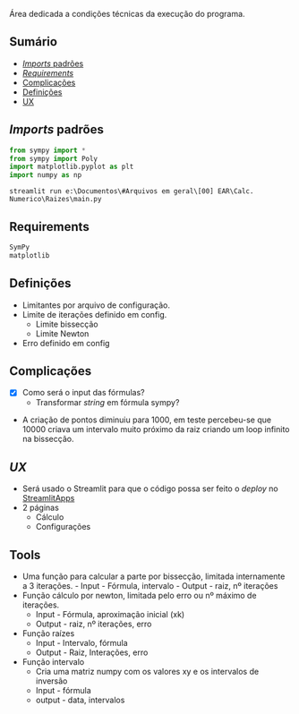 Área dedicada a condições técnicas da execução do programa.

## Sumário

- [*Imports* padrões](#Imports_padrões)
- [*Requirements*](#Requirements)
- [Complicações](#Complicações)
- [Definições](#Definições)
- [UX](#UX)

## *Imports* padrões

``` python
from sympy import *
from sympy import Poly
import matplotlib.pyplot as plt
import numpy as np
```

``` CMD
streamlit run e:\Documentos\#Arquivos em geral\[00] EAR\Calc. Numerico\Raizes\main.py
```

## Requirements

``` Python
SymPy
matplotlib
```

## Definições
- Limitantes por arquivo de configuração.
- Limite de iterações definido em config.
	- Limite bissecção
	- Limite Newton
- Erro definido em config

## Complicações

- [x] Como será o input das fórmulas?
	 - Transformar *string* em fórmula sympy?

- A criação de pontos diminuiu para 1000, em teste percebeu-se que 10000 criava um intervalo muito próximo da raiz criando um loop infinito na bissecção.


## *UX*

- Será usado o Streamlit para que o código possa ser feito o *deploy* no [StreamlitApps](https://docs.streamlit.io/deploy/streamlit-community-cloud/deploy-your-app)
- 2 páginas
	- Cálculo
	- Configurações

## Tools
- Uma função para calcular a parte por bissecção, limitada internamente a 3 iterações.
		- Input - Fórmula, intervalo
		- Output - raiz, nº iterações
- Função cálculo por newton, limitada pelo erro ou nº máximo de iterações.
	- Input - Fórmula, aproximação inicial (xk)
	- Output - raiz, nº iterações, erro
- Função raízes
	- Input - Intervalo, fórmula
	- Output - Raiz, Interações, erro
- Função intervalo
	- Cria uma matriz numpy com os valores xy e os intervalos de inversão
	- Input - fórmula
	- output - data, intervalos
